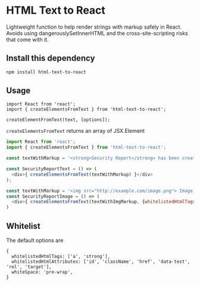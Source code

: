# HTML Text to React

Lightweight function to help render strings with markup safely in React.  Avoids using dangerouslySetInnerHTML and the cross-site-scripting risks that come with it.

## Install this dependency

```bash
npm install html-text-to-react
```

## Usage
```
import React from 'react';
import { createElementsFromText } from 'html-text-to-react';

createElementFromText(text, [options]);
```


`createElementsFromText` returns an array of JSX.Element
```javascript
import React from 'react';
import { createElementsFromText } from 'html-text-to-react';

const textWithMarkup = '<strong>Security Report</strong> has been created. Click <a href="https://www.code42.com>here</a> for more details.';

const SecurityReportText = () => (
  <div>{ createElementsFromText(textWithMarkup) }</div>
);

const textWithMarkup = '<img src="http://example.com/image.png"> Image Label.';
const SecurityReportImage = () => (
  <div>{ createElementsFromText(textWithImgMarkup, {whitelistedHtmlTags: ['img'], whitelistedHtmlAttributes: ['src']}) }</div>
)
```


## Whitelist

The default options are 
```
{
  whitelistedHtmlTags: ['a', 'strong'],
  whitelistedHtmlAttributes: ['id', 'className', 'href', 'data-test', 'rel', 'target'],
  whiteSpace: 'pre-wrap',
}
```
